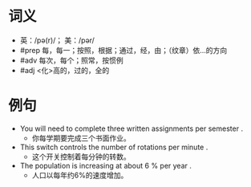 # 词义
- 英：/pə(r)/； 美：/pər/
- #prep 每，每一；按照，根据；通过，经，由；（纹章）依…的方向
- #adv 每次，每个；照常，按惯例
- #adj <化>高的，过的，全的
# 例句
- You will need to complete three written assignments per semester .
	- 你每学期要完成三个书面作业。
- This switch controls the number of rotations per minute .
	- 这个开关控制着每分钟的转数。
- The population is increasing at about 6 % per year .
	- 人口以每年约6%的速度增加。
